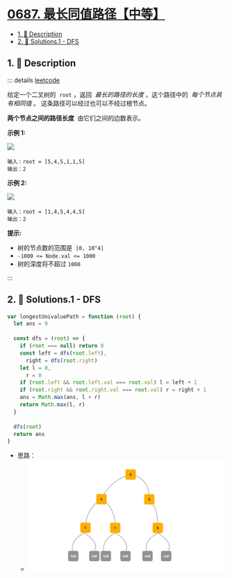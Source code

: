# [0687. 最长同值路径【中等】](https://github.com/tnotesjs/TNotes.leetcode/tree/main/notes/0687.%20%E6%9C%80%E9%95%BF%E5%90%8C%E5%80%BC%E8%B7%AF%E5%BE%84%E3%80%90%E4%B8%AD%E7%AD%89%E3%80%91)

<!-- region:toc -->

- [1. 📝 Description](#1--description)
- [2. 🎯 Solutions.1 - DFS](#2--solutions1---dfs)

<!-- endregion:toc -->

## 1. 📝 Description

::: details [leetcode](https://leetcode.cn/problems/longest-univalue-path/)

给定一个二叉树的  `root` ，返回  *最长的路径的长度* ，这个路径中的  *每个节点具有相同值* 。 这条路径可以经过也可以不经过根节点。

**两个节点之间的路径长度**  由它们之间的边数表示。

**示例 1:**

![](https://cdn.jsdelivr.net/gh/tnotesjs/imgs@main/2024-11-03-10-19-17.png)

```
输入：root = [5,4,5,1,1,5]
输出：2
```

**示例 2:**

![](https://cdn.jsdelivr.net/gh/tnotesjs/imgs@main/2024-11-03-10-19-23.png)

```
输入：root = [1,4,5,4,4,5]
输出：2
```

**提示:**

- 树的节点数的范围是  `[0, 10^4]`
- `-1000 <= Node.val <= 1000`
- 树的深度将不超过 `1000`

:::

## 2. 🎯 Solutions.1 - DFS

```js
var longestUnivaluePath = function (root) {
  let ans = 0

  const dfs = (root) => {
    if (root === null) return 0
    const left = dfs(root.left),
      right = dfs(root.right)
    let l = 0,
      r = 0
    if (root.left && root.left.val === root.val) l = left + 1
    if (root.right && root.right.val === root.val) r = right + 1
    ans = Math.max(ans, l + r)
    return Math.max(l, r)
  }

  dfs(root)
  return ans
}
```

- 思路：
  - ![](assets/1.gif)

